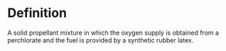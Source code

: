 # Definition

A solid propellant mixture in which the oxygen supply is obtained from a
perchlorate and the fuel is provided by a synthetic rubber latex.
